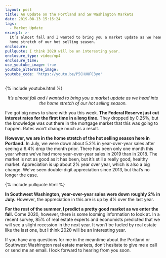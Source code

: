```yaml
---
layout: post
title: An Update on the Portland and SW Washington Markets
date: 2019-08-13 15:16:24
tags:
  - Market Update
excerpt: >-
  It’s almost fall and I wanted to bring you a market update as we head into the
  home stretch of our hot selling season.
enclosure:
pullquote: I think 2020 will be an interesting year.
enclosure_type: video/mp4
enclosure_time:
use_youtube_image: true
youtube_alternate_image:
youtube_code: 'https://youtu.be/P5CHUUFC3yo'
---
```


{% include youtube.html %}

<p style="text-align: center;"><em>It’s almost fall and I wanted to bring you a market update as we head into the home stretch of our hot selling season.</em></p>

I’ve got big news to share with you this week. **The Federal Reserve just cut interest rates for the first time in a long time.** They dropped by 0.25%, but the knowledge was out there in the mortgage market that this was going to happen. Rates won’t change much as a result.

**However, we are in the home stretch of the hot selling season here in Portland.** In July, we were down about 5.2% in year-over-year sales after seeing a 6.4% drop the month prior. There has been only one month this year where we’ve had more year-over-year sales in 2019 than in 2018. The market is not as good as it has been, but it’s still a really good, healthy market. Appreciation is up about 2% year over year, which is also a big change. We’ve seen double-digit appreciation since 2013, but that’s no longer the case.

{% include pullquote.html %}

**In Southwest Washington, year-over-year sales were down roughly 2% in July.** However, the appreciation in this are is up by 4% over the last year.

**For the rest of the summer, I predict a pretty good market as we enter the fall.** Come 2020, however, there is some looming information to look at. In a recent survey, 85% of real estate experts and economists predicted that we will see a slight recession in the next year. It won’t be fueled by real estate like the last one, but I think 2020 will be an interesting year.

If you have any questions for me in the meantime about the Portland or Southwest Washington real estate markets, don’t hesitate to give me a call or send me an email. I look forward to hearing from you soon.